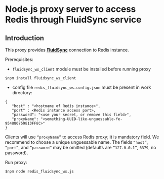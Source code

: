 # Node.js proxy server to access Redis through FluidSync service

## Introduction

This proxy provides [**FluidSync**](https://github.com/nowido/FluidsyncHerokuWS) connection to Redis instance.

Prerequisites: 

- `fluidsync_ws_client` module must be installed before running proxy

```
$npm install fluidsync_ws_client
```

- config file `redis_fluidsync_ws.config.json` must be present in work directory:

```
{
   "host" : "<hostname of Redis instance>",
   "port" : <Redis instance access port>,
   "password": "<use your secret, or remove this field>",
   "proxyName": "<something-UUID-like-unguessable-fe-954880759813FF8C>"
}
```

Clients will use `“proxyName”` to access Redis proxy; it is mandatory field. We recommend to choose a unique unguessable name. The fields `“host”`, `“port”`, and `“password”` may be omitted (defaults are `“127.0.0.1”`, `6379`, no password).

Run proxy:

```
$npm node redis_fluidsync_ws.js
```
